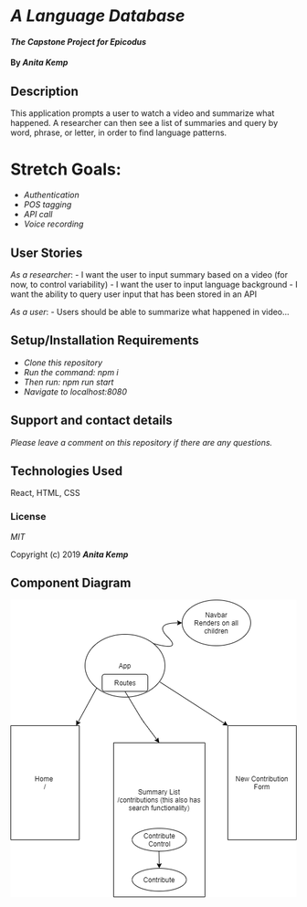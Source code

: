 # _A Language Database_

#### _The Capstone Project for Epicodus_

#### By _Anita Kemp_

## Description
This application prompts a user to watch a video and summarize what happened. A researcher can then see a list of summaries and query by word, phrase, or letter, in order to find language patterns. 

# Stretch Goals:
* _Authentication_
* _POS tagging_
* _API call_
* _Voice recording_

## User Stories

_As a researcher_:
    - I want the user to input summary based on a video (for now, to control variability)
    - I want the user to input language background 
    - I want the ability to query user input that has been stored in an API

_As a user_:
    - Users should be able to summarize what happened in video...

## Setup/Installation Requirements
* _Clone this repository_
* _Run the command: npm i_
* _Then run: npm run start_
* _Navigate to localhost:8080_

## Support and contact details

_Please leave a comment on this repository if there are any questions._

## Technologies Used
 React, HTML, CSS

### License

*MIT*

Copyright (c) 2019 **_Anita Kemp_**

## Component Diagram

<img src="src/Assets/ComponentDiagram.png"/>

